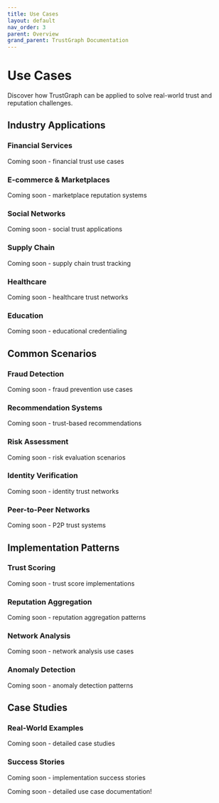 ```yaml
---
title: Use Cases
layout: default
nav_order: 3
parent: Overview
grand_parent: TrustGraph Documentation
---
```


# Use Cases

Discover how TrustGraph can be applied to solve real-world trust and reputation challenges.

## Industry Applications

### Financial Services
Coming soon - financial trust use cases

### E-commerce & Marketplaces
Coming soon - marketplace reputation systems

### Social Networks
Coming soon - social trust applications

### Supply Chain
Coming soon - supply chain trust tracking

### Healthcare
Coming soon - healthcare trust networks

### Education
Coming soon - educational credentialing

## Common Scenarios

### Fraud Detection
Coming soon - fraud prevention use cases

### Recommendation Systems
Coming soon - trust-based recommendations

### Risk Assessment
Coming soon - risk evaluation scenarios

### Identity Verification
Coming soon - identity trust networks

### Peer-to-Peer Networks
Coming soon - P2P trust systems

## Implementation Patterns

### Trust Scoring
Coming soon - trust score implementations

### Reputation Aggregation
Coming soon - reputation aggregation patterns

### Network Analysis
Coming soon - network analysis use cases

### Anomaly Detection
Coming soon - anomaly detection patterns

## Case Studies

### Real-World Examples
Coming soon - detailed case studies

### Success Stories
Coming soon - implementation success stories

Coming soon - detailed use case documentation!